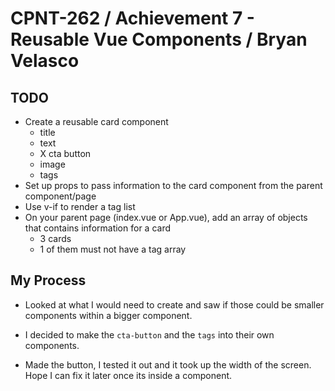 # CPNT-262 / Achievement 7 - Reusable Vue Components / Bryan Velasco

## TODO

- Create a reusable card component
  - title
  - text
  - X cta button
  - image
  - tags
- Set up props to pass information to the card component from the parent component/page
- Use v-if to render a tag list
- On your parent page (index.vue or App.vue), add an array of objects that contains information for a card
  - 3 cards
  - 1 of them must not have a tag array

## My Process

- Looked at what I would need to create and saw if those could be smaller components within a bigger component.

- I decided to make the `cta-button` and the `tags` into their own components.

- Made the button, I tested it out and it took up the width of the screen. Hope I can fix it later once its inside a component.
